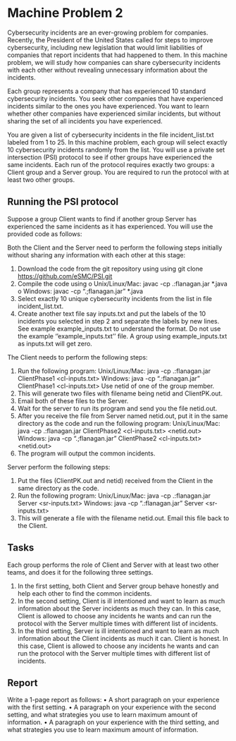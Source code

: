 # Machine Problem 2

Cybersecurity incidents are an ever-growing problem for companies.  Recently, the President of the United States called for steps to improve cybersecurity, including new legislation that would limit liabilities of companies that report incidents that had happened to them. In this machine problem, we will study how companies can share cybersecurity incidents with each other without revealing unnecessary information about the incidents.
  
Each group represents a company that has experienced 10 standard cybersecurity incidents. You seek other companies that have experienced incidents similar to the ones you have experienced. You want to learn whether other companies have experienced similar incidents, but without sharing the set of all incidents you have experienced. 

You are given a list of cybersecurity incidents in the file incident_list.txt labeled from 1 to 25. In this machine problem, each group will select exactly 10 cybersecurity incidents randomly from the list. You will use a private set intersection (PSI) protocol to see if other groups have experienced the same incidents. Each run of the protocol requires exactly two groups: a Client group and a Server group. You are required to run the protocol with at least two other groups. 

## Running the PSI protocol

Suppose a group Client wants to find if another group Server has experienced the same incidents as it has experienced. You will use the provided code as follows:

Both the Client and the Server need to perform the following steps initially without sharing any information with each other at this stage:
1.	Download the code from the git repository using using 
git clone https://github.com/eSMC/PSI.git
2.	Compile the code using
o	Unix/Linux/Mac: javac -cp .:flanagan.jar *.java
o	Windows: javac -cp “.;flanagan.jar” *.java
3.	Select exactly 10 unique cybersecurity incidents from the list in file incident_list.txt.
4.	Create another text file say inputs.txt and put the labels of the 10 incidents you selected in step 2 and separate the labels by new lines. See example example_inputs.txt to understand the format. Do not use the example ‘’example_inputs.txt’’ file. A group using example_inputs.txt as inputs.txt will get zero.

The Client needs to perform the following steps:
1.	Run the following program: 
Unix/Linux/Mac: java -cp .:flanagan.jar ClientPhase1 <cl-inputs.txt>  <netid>
Windows:  java -cp “.:flanagan.jar” ClientPhase1 <cl-inputs.txt>  <netid>
Use netid of one of the group member.
2.	This will generate two files with filename being netid and ClientPK.out. 
3.	Email both of these files to the Server.
4.	Wait for the server to run its program and send you the file netid.out.
5.	After you receive the file from Server named netid.out, put it in the same directory as the code and run the following program: 
Unix/Linux/Mac: java -cp .:flanagan.jar ClientPhase2 <cl-inputs.txt>  <netid.out>
Windows: java -cp “.;flanagan.jar” ClientPhase2 <cl-inputs.txt>  <netid.out>
6.	The program will output the common incidents.

Server perform the following steps:
1.	Put the files (ClientPK.out and netid) received from the Client in the same directory as the code.
2.	Run the following program:
Unix/Linux/Mac: java -cp .:flanagan.jar Server <sr-inputs.txt>	<netid>	
Windows:  java -cp “.:flanagan.jar” Server <sr-inputs.txt> <netid>
3.	This will generate a file with the filename netid.out. Email this file back to the Client.

## Tasks

Each group performs the role of Client and Server with at least two other teams, and does it for the following three settings.
1.	In the first setting, both Client and Server group behave honestly and help each other to find the common incidents.
2.	In the second setting, Client is ill intentioned and want to learn as much information about the Server incidents as much they can. In this case, Client is allowed to choose any incidents he wants and can run the protocol with the Server multiple times with different list of incidents.
3.	In the third setting, Server is ill intentioned and want to learn as much information about the Client incidents as much it can. Client is honest. In this case, Client is allowed to choose any incidents he wants and can run the protocol with the Server multiple times with different list of incidents.

## Report

Write a 1-page report as follows:
•	A short paragraph on your experience with the first setting.
•	A paragraph on your experience with the second setting, and what strategies you use to learn maximum amount of information.
•	A paragraph on your experience with the third setting, and what strategies you use to learn maximum amount of information.





